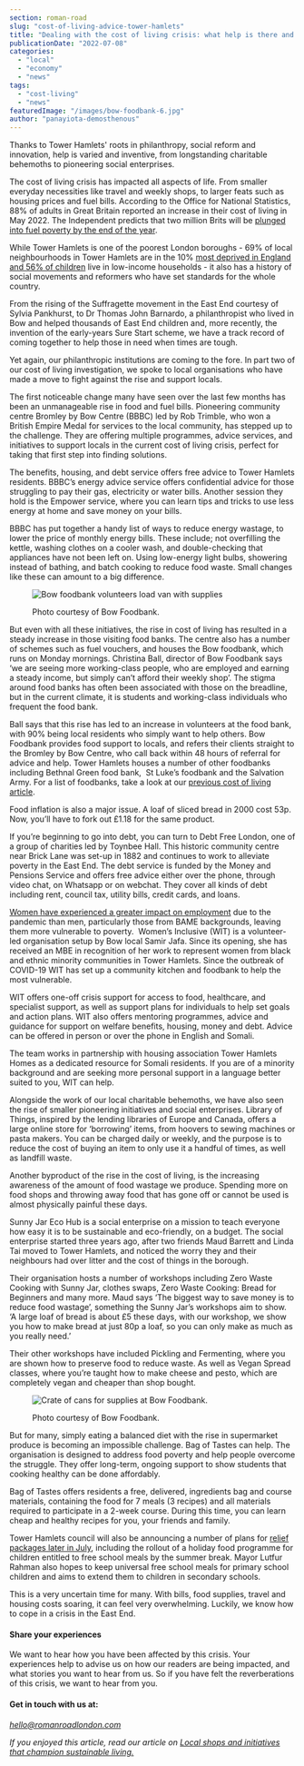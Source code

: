 ```yaml
---
section: roman-road
slug: "cost-of-living-advice-tower-hamlets"
title: "Dealing with the cost of living crisis: what help is there and how to get it"
publicationDate: "2022-07-08"
categories: 
  - "local"
  - "economy"
  - "news"
tags: 
  - "cost-living"
  - "news"
featuredImage: "/images/bow-foodbank-6.jpg"
author: "panayiota-demosthenous"
---
```


Thanks to Tower Hamlets' roots in philanthropy, social reform and innovation, help is varied and inventive, from longstanding charitable behemoths to pioneering social enterprises.

The cost of living crisis has impacted all aspects of life. From smaller everyday necessities like travel and weekly shops, to larger feats such as housing prices and fuel bills. According to the Office for National Statistics, 88% of adults in Great Britain reported an increase in their cost of living in May 2022. The Independent predicts that two million Brits will be [plunged into fuel poverty by the end of the year](https://www.independent.co.uk/news/uk/home-news/uk-energy-price-cap-cost-of-living-b2111043.html). 

While Tower Hamlets is one of the poorest London boroughs - 69% of local neighbourhoods in Tower Hamlets are in the 10% [most deprived in England and 56% of children](https://democracy.towerhamlets.gov.uk/mgConvert2PDF.aspx?ID=191230) live in low-income households - it also has a history of social movements and reformers who have set standards for the whole country. 

From the rising of the Suffragette movement in the East End courtesy of Sylvia Pankhurst, to Dr Thomas John Barnardo, a philanthropist who lived in Bow and helped thousands of East End children and, more recently, the invention of the early-years Sure Start scheme, we have a track record of coming together to help those in need when times are tough. 

Yet again, our philanthropic institutions are coming to the fore. In part two of our cost of living investigation, we spoke to local organisations who have made a move to fight against the rise and support locals. 

The first noticeable change many have seen over the last few months has been an unmanageable rise in food and fuel bills. Pioneering community centre Bromley by Bow Centre (BBBC) led by Rob Trimble, who won a British Empire Medal for services to the local community, has stepped up to the challenge. They are offering multiple programmes, advice services, and initiatives to support locals in the current cost of living crisis, perfect for taking that first step into finding solutions. 

The benefits, housing, and debt service offers free advice to Tower Hamlets residents. BBBC’s energy advice service offers confidential advice for those struggling to pay their gas, electricity or water bills. Another session they hold is the Empower service, where you can learn tips and tricks to use less energy at home and save money on your bills. 

BBBC has put together a handy list of ways to reduce energy wastage, to lower the price of monthly energy bills. These include; not overfilling the kettle, washing clothes on a cooler wash, and double-checking that appliances have not been left on. Using low-energy light bulbs, showering instead of bathing, and batch cooking to reduce food waste. Small changes like these can amount to a big difference. 

<figure>

![Bow foodbank volunteers load van with supplies](/images/bow-foodbank-7-1024x683.jpg)

<figcaption>

Photo courtesy of Bow Foodbank.

</figcaption>

</figure>

But even with all these initiatives, the rise in cost of living has resulted in a steady increase in those visiting food banks. The centre also has a number of schemes such as fuel vouchers, and houses the Bow foodbank, which runs on Monday mornings. Christina Ball, director of Bow Foodbank says ‘we are seeing more working-class people, who are employed and earning a steady income, but simply can’t afford their weekly shop’. The stigma around food banks has often been associated with those on the breadline, but in the current climate, it is students and working-class individuals who frequent the food bank.

Ball says that this rise has led to an increase in volunteers at the food bank, with 90% being local residents who simply want to help others. Bow Foodbank provides food support to locals, and refers their clients straight to the Bromley by Bow Centre, who call back within 48 hours of referral for advice and help. Tower Hamlets houses a number of other foodbanks including Bethnal Green food bank,  St Luke’s foodbank and the Salvation Army. For a list of foodbanks, take a look at our [previous cost of living article](https://romanroadlondon.com/cost-living-crisis-tower-hamlets/#:~:text=Tower%20Hamlets%E2%80%99%20foodbank,020%207987%209405.).

Food inflation is also a major issue. A loaf of sliced bread in 2000 cost 53p. Now, you’ll have to fork out £1.18 for the same product.

If you’re beginning to go into debt, you can turn to Debt Free London, one of a group of charities led by Toynbee Hall. This historic community centre near Brick Lane was set-up in 1882 and continues to work to alleviate poverty in the East End. The debt service is funded by the Money and Pensions Service and offers free advice either over the phone, through video chat, on Whatsapp or on webchat. They cover all kinds of debt including rent, council tax, utility bills, credit cards, and loans. 

[Women have experienced a greater impact on employment](https://www.ons.gov.uk/peoplepopulationandcommunity/healthandsocialcare/conditionsanddiseases/articles/coronaviruscovid19andthedifferenteffectsonmenandwomenintheukmarch2020tofebruary2021/2021-03-10) due to the pandemic than men, particularly those from BAME backgrounds, leaving them more vulnerable to poverty.  Women’s Inclusive (WIT) is a volunteer-led organisation setup by Bow local Samir Jafa. Since its opening, she has received an MBE in recognition of her work to represent women from black and ethnic minority communities in Tower Hamlets. Since the outbreak of COVID-19 WIT has set up a community kitchen and foodbank to help the most vulnerable.

WIT offers one-off crisis support for access to food, healthcare, and specialist support, as well as support plans for individuals to help set goals and action plans. WIT also offers mentoring programmes, advice and guidance for support on welfare benefits, housing, money and debt. Advice can be offered in person or over the phone in English and Somali.

The team works in partnership with housing association Tower Hamlets Homes as a dedicated resource for Somali residents. If you are of a minority background and are seeking more personal support in a language better suited to you, WIT can help.

Alongside the work of our local charitable behemoths, we have also seen the rise of smaller pioneering initiatives and social enterprises. Library of Things, inspired by the lending libraries of Europe and Canada, offers a  large online store for ‘borrowing’ items, from hoovers to sewing machines or pasta makers. You can be charged daily or weekly, and the purpose is to reduce the cost of buying an item to only use it a handful of times, as well as landfill waste. 

Another byproduct of the rise in the cost of living, is the increasing awareness of the amount of food wastage we produce. Spending more on food shops and throwing away food that has gone off or cannot be used is almost physically painful these days.

Sunny Jar Eco Hub is a social enterprise on a mission to teach everyone how easy it is to be sustainable and eco-friendly, on a budget. The social enterprise started three years ago, after two friends Maud Barrett and Linda Tai moved to Tower Hamlets, and noticed the worry they and their neighbours had over litter and the cost of things in the borough.

Their organisation hosts a number of workshops including Zero Waste Cooking with Sunny Jar, clothes swaps, Zero Waste Cooking: Bread for Beginners and many more. Maud says ‘The biggest way to save money is to reduce food wastage’, something the Sunny Jar’s workshops aim to show. ‘A large loaf of bread is about £5 these days, with our workshop, we show you how to make bread at just 80p a loaf, so you can only make as much as you really need.’

Their other workshops have included Pickling and Fermenting, where you are shown how to preserve food to reduce waste. As well as Vegan Spread classes, where you’re taught how to make cheese and pesto, which are completely vegan and cheaper than shop bought.

<figure>

![Crate of cans for supplies at Bow Foodbank.](/images/bow-foodbank-5-1024x683.jpg)

<figcaption>

Photo courtesy of Bow Foodbank.

</figcaption>

</figure>

But for many, simply eating a balanced diet with the rise in supermarket produce is becoming an impossible challenge. Bag of Tastes can help. The organisation is designed to address food poverty and help people overcome the struggle. They offer long-term, ongoing support to show students that cooking healthy can be done affordably. 

Bag of Tastes offers residents a free, delivered, ingredients bag and course materials, containing the food for 7 meals (3 recipes) and all materials required to participate in a 2-week course. During this time, you can learn cheap and healthy recipes for you, your friends and family.

Tower Hamlets council will also be announcing a number of plans for [relief packages later in July](https://www.towerhamlets.gov.uk/News_events/2022/May-2022/Mayor-announces-first-relief-package-to-tackle-cost-of-living.aspx), including the rollout of a holiday food programme for children entitled to free school meals by the summer break. Mayor Lutfur Rahman also hopes to keep universal free school meals for primary school children and aims to extend them to children in secondary schools.

This is a very uncertain time for many. With bills, food supplies, travel and housing costs soaring, it can feel very overwhelming. Luckily, we know how to cope in a crisis in the East End.  

#### Share your experiences

We want to hear how you have been affected by this crisis. Your experiences help to advise us on how our readers are being impacted, and what stories you want to hear from us. So if you have felt the reverberations of this crisis, we want to hear from you.

#### Get in touch with us at:

_[hello@romanroadlondon.com](mailto:hello@romanroadlondon.com)_

_If you enjoyed this article, read our article on [Local shops and initiatives that champion sustainable living.](https://romanroadlondon.com/best-sustainable-shops-initiatives/)_


